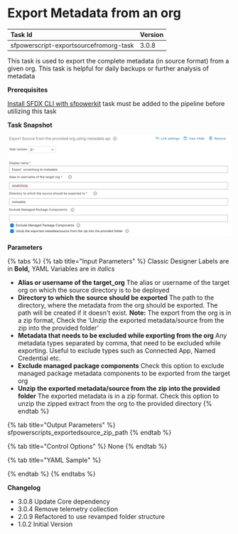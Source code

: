 # Export Metadata from an org

| Task Id | Version |
| :--- | :--- |
| sfpowerscript-exportsourcefromorg-task | 3.0.8 |

This task is used to export the complete metadata \(in source format\) from a given org. This task is helpful for daily backups or further analysis of metadata

**Prerequisites**

[Install SFDX CLI with sfpowerkit](install-sfdx-cli-with-sfpowerkit.md)  task must be added to the pipeline before utilizing this task

**Task Snapshot**

![](../../../.gitbook/assets/export-source-metadata.png)

**Parameters**

{% tabs %}
{% tab title="Input Parameters" %}
Classic Designer Labels are in **Bold,**  YAML Variables are in _italics_

* **Alias or username of the target\_org**  The alias or username of the target org  on which the source directory is to be deployed 
* **Directory to which the source should be exported** The path to the directory, where the metadata from the org should be exported. The path will be created if it doesn't exist.  **Note:** The export from the org is in a zip format, Check the ‘Unzip the exported metadata/source from the zip into the provided folder’ 
* **Metadata that needs to be excluded while exporting from the org**  Any metadata types separated by comma, that need to be excluded while exporting. Useful to exclude types such as Connected App, Named Credential etc. 
* **Exclude managed package components** Check this option to exclude managed package metadata components to be exported from the target org 
* **Unzip the exported metadata/source from the zip into the provided folder** The exported metadata is in a zip format. Check this option to unzip the zipped extract from the org to the provided directory
{% endtab %}

{% tab title="Output Parameters" %}
sfpowerscripts\_exportedsource\_zip\_path
{% endtab %}

{% tab title="Control Options" %}
None
{% endtab %}

{% tab title="YAML Sample" %}

{% endtab %}
{% endtabs %}

**Changelog**

* 3.0.8 Update Core dependency
* 3.0.4 Remove telemetry collection
* 2.0.9 Refactored to use revamped folder structure
* 1.0.2 Initial Version

